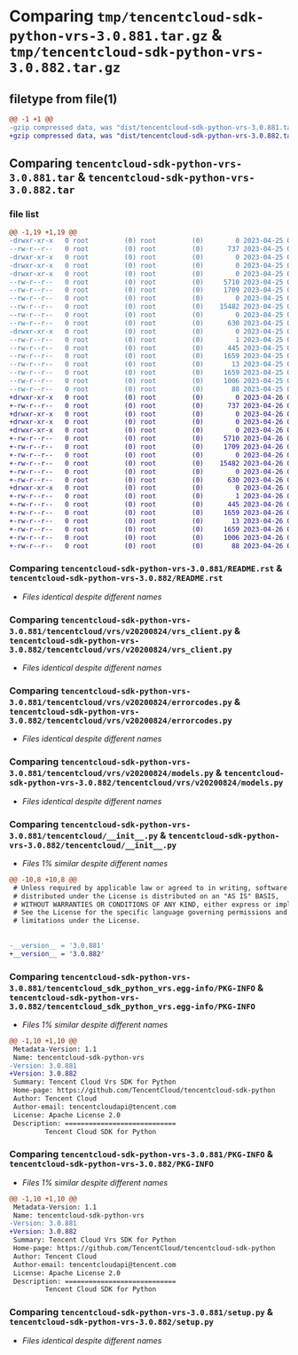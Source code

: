 # Comparing `tmp/tencentcloud-sdk-python-vrs-3.0.881.tar.gz` & `tmp/tencentcloud-sdk-python-vrs-3.0.882.tar.gz`

## filetype from file(1)

```diff
@@ -1 +1 @@
-gzip compressed data, was "dist/tencentcloud-sdk-python-vrs-3.0.881.tar", last modified: Tue Apr 25 01:01:06 2023, max compression
+gzip compressed data, was "dist/tencentcloud-sdk-python-vrs-3.0.882.tar", last modified: Wed Apr 26 04:00:04 2023, max compression
```

## Comparing `tencentcloud-sdk-python-vrs-3.0.881.tar` & `tencentcloud-sdk-python-vrs-3.0.882.tar`

### file list

```diff
@@ -1,19 +1,19 @@
-drwxr-xr-x   0 root         (0) root         (0)        0 2023-04-25 01:01:06.000000 tencentcloud-sdk-python-vrs-3.0.881/
--rw-r--r--   0 root         (0) root         (0)      737 2023-04-25 01:01:06.000000 tencentcloud-sdk-python-vrs-3.0.881/README.rst
-drwxr-xr-x   0 root         (0) root         (0)        0 2023-04-25 01:01:06.000000 tencentcloud-sdk-python-vrs-3.0.881/tencentcloud/
-drwxr-xr-x   0 root         (0) root         (0)        0 2023-04-25 01:01:06.000000 tencentcloud-sdk-python-vrs-3.0.881/tencentcloud/vrs/
-drwxr-xr-x   0 root         (0) root         (0)        0 2023-04-25 01:01:06.000000 tencentcloud-sdk-python-vrs-3.0.881/tencentcloud/vrs/v20200824/
--rw-r--r--   0 root         (0) root         (0)     5710 2023-04-25 01:01:06.000000 tencentcloud-sdk-python-vrs-3.0.881/tencentcloud/vrs/v20200824/vrs_client.py
--rw-r--r--   0 root         (0) root         (0)     1709 2023-04-25 01:01:06.000000 tencentcloud-sdk-python-vrs-3.0.881/tencentcloud/vrs/v20200824/errorcodes.py
--rw-r--r--   0 root         (0) root         (0)        0 2023-04-25 01:01:06.000000 tencentcloud-sdk-python-vrs-3.0.881/tencentcloud/vrs/v20200824/__init__.py
--rw-r--r--   0 root         (0) root         (0)    15482 2023-04-25 01:01:06.000000 tencentcloud-sdk-python-vrs-3.0.881/tencentcloud/vrs/v20200824/models.py
--rw-r--r--   0 root         (0) root         (0)        0 2023-04-25 01:01:06.000000 tencentcloud-sdk-python-vrs-3.0.881/tencentcloud/vrs/__init__.py
--rw-r--r--   0 root         (0) root         (0)      630 2023-04-25 01:01:06.000000 tencentcloud-sdk-python-vrs-3.0.881/tencentcloud/__init__.py
-drwxr-xr-x   0 root         (0) root         (0)        0 2023-04-25 01:01:06.000000 tencentcloud-sdk-python-vrs-3.0.881/tencentcloud_sdk_python_vrs.egg-info/
--rw-r--r--   0 root         (0) root         (0)        1 2023-04-25 01:01:06.000000 tencentcloud-sdk-python-vrs-3.0.881/tencentcloud_sdk_python_vrs.egg-info/dependency_links.txt
--rw-r--r--   0 root         (0) root         (0)      445 2023-04-25 01:01:06.000000 tencentcloud-sdk-python-vrs-3.0.881/tencentcloud_sdk_python_vrs.egg-info/SOURCES.txt
--rw-r--r--   0 root         (0) root         (0)     1659 2023-04-25 01:01:06.000000 tencentcloud-sdk-python-vrs-3.0.881/tencentcloud_sdk_python_vrs.egg-info/PKG-INFO
--rw-r--r--   0 root         (0) root         (0)       13 2023-04-25 01:01:06.000000 tencentcloud-sdk-python-vrs-3.0.881/tencentcloud_sdk_python_vrs.egg-info/top_level.txt
--rw-r--r--   0 root         (0) root         (0)     1659 2023-04-25 01:01:06.000000 tencentcloud-sdk-python-vrs-3.0.881/PKG-INFO
--rw-r--r--   0 root         (0) root         (0)     1006 2023-04-25 01:01:06.000000 tencentcloud-sdk-python-vrs-3.0.881/setup.py
--rw-r--r--   0 root         (0) root         (0)       88 2023-04-25 01:01:06.000000 tencentcloud-sdk-python-vrs-3.0.881/setup.cfg
+drwxr-xr-x   0 root         (0) root         (0)        0 2023-04-26 04:00:04.000000 tencentcloud-sdk-python-vrs-3.0.882/
+-rw-r--r--   0 root         (0) root         (0)      737 2023-04-26 04:00:04.000000 tencentcloud-sdk-python-vrs-3.0.882/README.rst
+drwxr-xr-x   0 root         (0) root         (0)        0 2023-04-26 04:00:04.000000 tencentcloud-sdk-python-vrs-3.0.882/tencentcloud/
+drwxr-xr-x   0 root         (0) root         (0)        0 2023-04-26 04:00:04.000000 tencentcloud-sdk-python-vrs-3.0.882/tencentcloud/vrs/
+drwxr-xr-x   0 root         (0) root         (0)        0 2023-04-26 04:00:04.000000 tencentcloud-sdk-python-vrs-3.0.882/tencentcloud/vrs/v20200824/
+-rw-r--r--   0 root         (0) root         (0)     5710 2023-04-26 04:00:04.000000 tencentcloud-sdk-python-vrs-3.0.882/tencentcloud/vrs/v20200824/vrs_client.py
+-rw-r--r--   0 root         (0) root         (0)     1709 2023-04-26 04:00:04.000000 tencentcloud-sdk-python-vrs-3.0.882/tencentcloud/vrs/v20200824/errorcodes.py
+-rw-r--r--   0 root         (0) root         (0)        0 2023-04-26 04:00:04.000000 tencentcloud-sdk-python-vrs-3.0.882/tencentcloud/vrs/v20200824/__init__.py
+-rw-r--r--   0 root         (0) root         (0)    15482 2023-04-26 04:00:04.000000 tencentcloud-sdk-python-vrs-3.0.882/tencentcloud/vrs/v20200824/models.py
+-rw-r--r--   0 root         (0) root         (0)        0 2023-04-26 04:00:04.000000 tencentcloud-sdk-python-vrs-3.0.882/tencentcloud/vrs/__init__.py
+-rw-r--r--   0 root         (0) root         (0)      630 2023-04-26 04:00:04.000000 tencentcloud-sdk-python-vrs-3.0.882/tencentcloud/__init__.py
+drwxr-xr-x   0 root         (0) root         (0)        0 2023-04-26 04:00:04.000000 tencentcloud-sdk-python-vrs-3.0.882/tencentcloud_sdk_python_vrs.egg-info/
+-rw-r--r--   0 root         (0) root         (0)        1 2023-04-26 04:00:04.000000 tencentcloud-sdk-python-vrs-3.0.882/tencentcloud_sdk_python_vrs.egg-info/dependency_links.txt
+-rw-r--r--   0 root         (0) root         (0)      445 2023-04-26 04:00:04.000000 tencentcloud-sdk-python-vrs-3.0.882/tencentcloud_sdk_python_vrs.egg-info/SOURCES.txt
+-rw-r--r--   0 root         (0) root         (0)     1659 2023-04-26 04:00:04.000000 tencentcloud-sdk-python-vrs-3.0.882/tencentcloud_sdk_python_vrs.egg-info/PKG-INFO
+-rw-r--r--   0 root         (0) root         (0)       13 2023-04-26 04:00:04.000000 tencentcloud-sdk-python-vrs-3.0.882/tencentcloud_sdk_python_vrs.egg-info/top_level.txt
+-rw-r--r--   0 root         (0) root         (0)     1659 2023-04-26 04:00:04.000000 tencentcloud-sdk-python-vrs-3.0.882/PKG-INFO
+-rw-r--r--   0 root         (0) root         (0)     1006 2023-04-26 04:00:04.000000 tencentcloud-sdk-python-vrs-3.0.882/setup.py
+-rw-r--r--   0 root         (0) root         (0)       88 2023-04-26 04:00:04.000000 tencentcloud-sdk-python-vrs-3.0.882/setup.cfg
```

### Comparing `tencentcloud-sdk-python-vrs-3.0.881/README.rst` & `tencentcloud-sdk-python-vrs-3.0.882/README.rst`

 * *Files identical despite different names*

### Comparing `tencentcloud-sdk-python-vrs-3.0.881/tencentcloud/vrs/v20200824/vrs_client.py` & `tencentcloud-sdk-python-vrs-3.0.882/tencentcloud/vrs/v20200824/vrs_client.py`

 * *Files identical despite different names*

### Comparing `tencentcloud-sdk-python-vrs-3.0.881/tencentcloud/vrs/v20200824/errorcodes.py` & `tencentcloud-sdk-python-vrs-3.0.882/tencentcloud/vrs/v20200824/errorcodes.py`

 * *Files identical despite different names*

### Comparing `tencentcloud-sdk-python-vrs-3.0.881/tencentcloud/vrs/v20200824/models.py` & `tencentcloud-sdk-python-vrs-3.0.882/tencentcloud/vrs/v20200824/models.py`

 * *Files identical despite different names*

### Comparing `tencentcloud-sdk-python-vrs-3.0.881/tencentcloud/__init__.py` & `tencentcloud-sdk-python-vrs-3.0.882/tencentcloud/__init__.py`

 * *Files 1% similar despite different names*

```diff
@@ -10,8 +10,8 @@
 # Unless required by applicable law or agreed to in writing, software
 # distributed under the License is distributed on an "AS IS" BASIS,
 # WITHOUT WARRANTIES OR CONDITIONS OF ANY KIND, either express or implied.
 # See the License for the specific language governing permissions and
 # limitations under the License.
 
 
-__version__ = '3.0.881'
+__version__ = '3.0.882'
```

### Comparing `tencentcloud-sdk-python-vrs-3.0.881/tencentcloud_sdk_python_vrs.egg-info/PKG-INFO` & `tencentcloud-sdk-python-vrs-3.0.882/tencentcloud_sdk_python_vrs.egg-info/PKG-INFO`

 * *Files 1% similar despite different names*

```diff
@@ -1,10 +1,10 @@
 Metadata-Version: 1.1
 Name: tencentcloud-sdk-python-vrs
-Version: 3.0.881
+Version: 3.0.882
 Summary: Tencent Cloud Vrs SDK for Python
 Home-page: https://github.com/TencentCloud/tencentcloud-sdk-python
 Author: Tencent Cloud
 Author-email: tencentcloudapi@tencent.com
 License: Apache License 2.0
 Description: ============================
         Tencent Cloud SDK for Python
```

### Comparing `tencentcloud-sdk-python-vrs-3.0.881/PKG-INFO` & `tencentcloud-sdk-python-vrs-3.0.882/PKG-INFO`

 * *Files 1% similar despite different names*

```diff
@@ -1,10 +1,10 @@
 Metadata-Version: 1.1
 Name: tencentcloud-sdk-python-vrs
-Version: 3.0.881
+Version: 3.0.882
 Summary: Tencent Cloud Vrs SDK for Python
 Home-page: https://github.com/TencentCloud/tencentcloud-sdk-python
 Author: Tencent Cloud
 Author-email: tencentcloudapi@tencent.com
 License: Apache License 2.0
 Description: ============================
         Tencent Cloud SDK for Python
```

### Comparing `tencentcloud-sdk-python-vrs-3.0.881/setup.py` & `tencentcloud-sdk-python-vrs-3.0.882/setup.py`

 * *Files identical despite different names*

